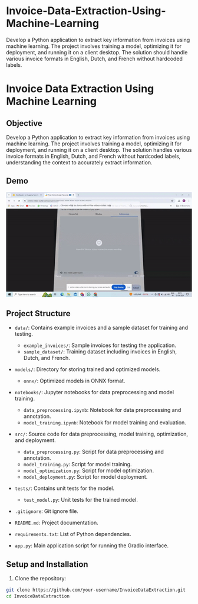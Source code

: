 # Invoice-Data-Extraction-Using-Machine-Learning
Develop a Python application to extract key information from invoices using machine learning. The project involves training a model, optimizing it for deployment, and running it on a client desktop. The solution should handle various invoice formats in English, Dutch, and French without hardcoded labels.

# Invoice Data Extraction Using Machine Learning

## Objective

Develop a Python application to extract key information from invoices using machine learning. The project involves training a model, optimizing it for deployment, and running it on a client desktop. The solution handles various invoice formats in English, Dutch, and French without hardcoded labels, understanding the context to accurately extract information.

## Demo
![Demo](invoice_ocr.gif)

## Project Structure

- `data/`: Contains example invoices and a sample dataset for training and testing.
  - `example_invoices/`: Sample invoices for testing the application.
  - `sample_dataset/`: Training dataset including invoices in English, Dutch, and French.

- `models/`: Directory for storing trained and optimized models.
  - `onnx/`: Optimized models in ONNX format.

- `notebooks/`: Jupyter notebooks for data preprocessing and model training.
  - `data_preprocessing.ipynb`: Notebook for data preprocessing and annotation.
  - `model_training.ipynb`: Notebook for model training and evaluation.

- `src/`: Source code for data preprocessing, model training, optimization, and deployment.
  - `data_preprocessing.py`: Script for data preprocessing and annotation.
  - `model_training.py`: Script for model training.
  - `model_optimization.py`: Script for model optimization.
  - `model_deployment.py`: Script for model deployment.

- `tests/`: Contains unit tests for the model.
  - `test_model.py`: Unit tests for the trained model.

- `.gitignore`: Git ignore file.
- `README.md`: Project documentation.
- `requirements.txt`: List of Python dependencies.
- `app.py`: Main application script for running the Gradio interface.

## Setup and Installation

1. Clone the repository:

```bash
git clone https://github.com/your-username/InvoiceDataExtraction.git
cd InvoiceDataExtraction
